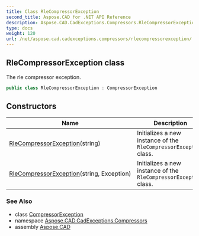 ```yaml
---
title: Class RleCompressorException
second_title: Aspose.CAD for .NET API Reference
description: Aspose.CAD.CadExceptions.Compressors.RleCompressorException class. The rle compressor exception
type: docs
weight: 120
url: /net/aspose.cad.cadexceptions.compressors/rlecompressorexception/
---
```

## RleCompressorException class

The rle compressor exception.

```csharp
public class RleCompressorException : CompressorException
```

## Constructors

| Name | Description |
| --- | --- |
| [RleCompressorException](rlecompressorexception/#constructor)(string) | Initializes a new instance of the `RleCompressorException` class. |
| [RleCompressorException](rlecompressorexception/#constructor_1)(string, Exception) | Initializes a new instance of the `RleCompressorException` class. |

### See Also

* class [CompressorException](../../aspose.cad.cadexceptions/compressorexception/)
* namespace [Aspose.CAD.CadExceptions.Compressors](../../aspose.cad.cadexceptions.compressors/)
* assembly [Aspose.CAD](../../)


